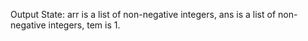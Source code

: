 Output State: arr is a list of non-negative integers, ans is a list of non-negative integers, tem is 1.